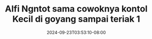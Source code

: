 --- 
title: "Alfi Ngntot sama cowoknya kontol Kecil di goyang sampai teriak 1"
description: "streaming  video bokep Alfi Ngntot sama cowoknya kontol Kecil di goyang sampai teriak 1 dood full terbaru"
date: 2024-09-23T03:53:10-08:00
file_code: "m8440b5t0oxl"
draft: false
cover: "dv14utu2lj6dwjom.jpg"
tags: ["Alfi", "Ngntot", "sama", "cowoknya", "kontol", "Kecil", "goyang", "sampai", "teriak", "bokep-indo", "bokep-viral", "bokep-ig"]
length: 840
fld_id: "1483121"
foldername: "Alfi"
categories: ["Alfi"]
views: 0
---